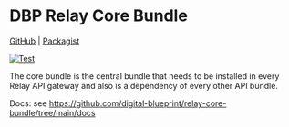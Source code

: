 # DBP Relay Core Bundle

[GitHub](https://github.com/digital-blueprint/relay-core-bundle) | [Packagist](https://packagist.org/packages/dbp/relay-core-bundle)

[![Test](https://github.com/digital-blueprint/relay-core-bundle/actions/workflows/test.yml/badge.svg)](https://github.com/digital-blueprint/relay-core-bundle/actions/workflows/test.yml)

The core bundle is the central bundle that needs to be installed in every Relay API gateway and also is a dependency of every other API bundle.

Docs: see <https://github.com/digital-blueprint/relay-core-bundle/tree/main/docs>